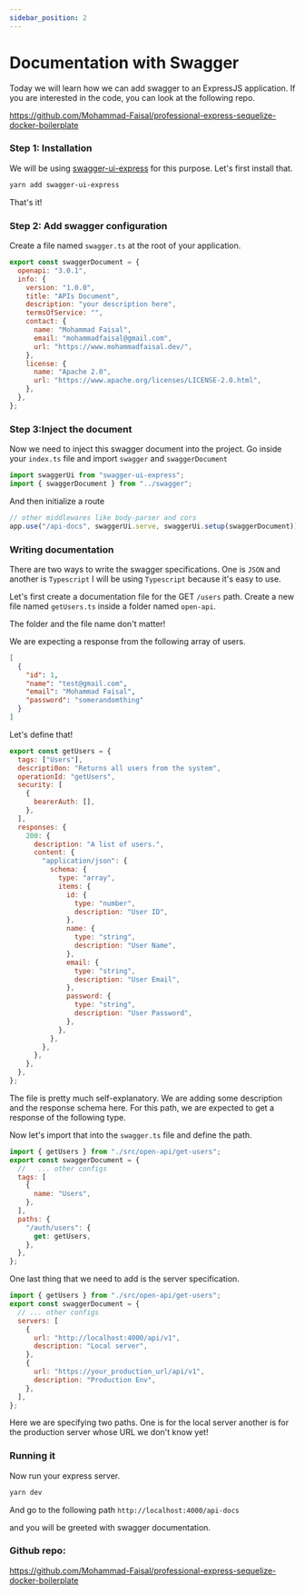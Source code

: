 ```yaml
---
sidebar_position: 2
---
```


# Documentation with Swagger

Today we will learn how we can add swagger to an ExpressJS application. If you are interested in the code, you can look at the following repo.

https://github.com/Mohammad-Faisal/professional-express-sequelize-docker-boilerplate

### Step 1: Installation

We will be using [swagger-ui-express](https://www.npmjs.com/package/swagger-ui-express) for this purpose.
Let's first install that.

```sh
yarn add swagger-ui-express
```

That's it!

### Step 2: Add swagger configuration

Create a file named `swagger.ts` at the root of your application.

```js
export const swaggerDocument = {
  openapi: "3.0.1",
  info: {
    version: "1.0.0",
    title: "APIs Document",
    description: "your description here",
    termsOfService: "",
    contact: {
      name: "Mohammad Faisal",
      email: "mohammadfaisal@gmail.com",
      url: "https://www.mohammadfaisal.dev/",
    },
    license: {
      name: "Apache 2.0",
      url: "https://www.apache.org/licenses/LICENSE-2.0.html",
    },
  },
};
```

### Step 3:Inject the document

Now we need to inject this swagger document into the project.
Go inside your `index.ts` file and import `swagger` and `swaggerDocument`

```js
import swaggerUi from "swagger-ui-express";
import { swaggerDocument } from "../swagger";
```

And then initialize a route

```js
// other middlewares like body-parser and cors
app.use("/api-docs", swaggerUi.serve, swaggerUi.setup(swaggerDocument));
```

### Writing documentation

There are two ways to write the swagger specifications. One is `JSON` and another is `Typescript`
I will be using `Typescript` because it's easy to use.

Let's first create a documentation file for the GET `/users` path. Create a new file named `getUsers.ts` inside a folder named `open-api`.

The folder and the file name don't matter!

We are expecting a response from the following array of users.

```json
[
  {
    "id": 1,
    "name": "test@gmail.com",
    "email": "Mohammad Faisal",
    "password": "somerandomthing"
  }
]
```

Let's define that!

```js
export const getUsers = {
  tags: ["Users"],
  descripti0on: "Returns all users from the system",
  operationId: "getUsers",
  security: [
    {
      bearerAuth: [],
    },
  ],
  responses: {
    200: {
      description: "A list of users.",
      content: {
        "application/json": {
          schema: {
            type: "array",
            items: {
              id: {
                type: "number",
                description: "User ID",
              },
              name: {
                type: "string",
                description: "User Name",
              },
              email: {
                type: "string",
                description: "User Email",
              },
              password: {
                type: "string",
                description: "User Password",
              },
            },
          },
        },
      },
    },
  },
};
```

The file is pretty much self-explanatory. We are adding some description and the response schema here.
For this path, we are expected to get a response of the following type.

Now let's import that into the `swagger.ts` file and define the path.

```js
import { getUsers } from "./src/open-api/get-users";
export const swaggerDocument = {
  //   ... other configs
  tags: [
    {
      name: "Users",
    },
  ],
  paths: {
    "/auth/users": {
      get: getUsers,
    },
  },
};
```

One last thing that we need to add is the server specification.

```js
import { getUsers } from "./src/open-api/get-users";
export const swaggerDocument = {
  // ... other configs
  servers: [
    {
      url: "http://localhost:4000/api/v1",
      description: "Local server",
    },
    {
      url: "https://your_production_url/api/v1",
      description: "Production Env",
    },
  ],
};
```

Here we are specifying two paths. One is for the local server another is for the production server whose URL we don't know yet!

### Running it

Now run your express server.

```sh
yarn dev
```

And go to the following path `http://localhost:4000/api-docs`

and you will be greeted with swagger documentation.

### Github repo:

https://github.com/Mohammad-Faisal/professional-express-sequelize-docker-boilerplate
